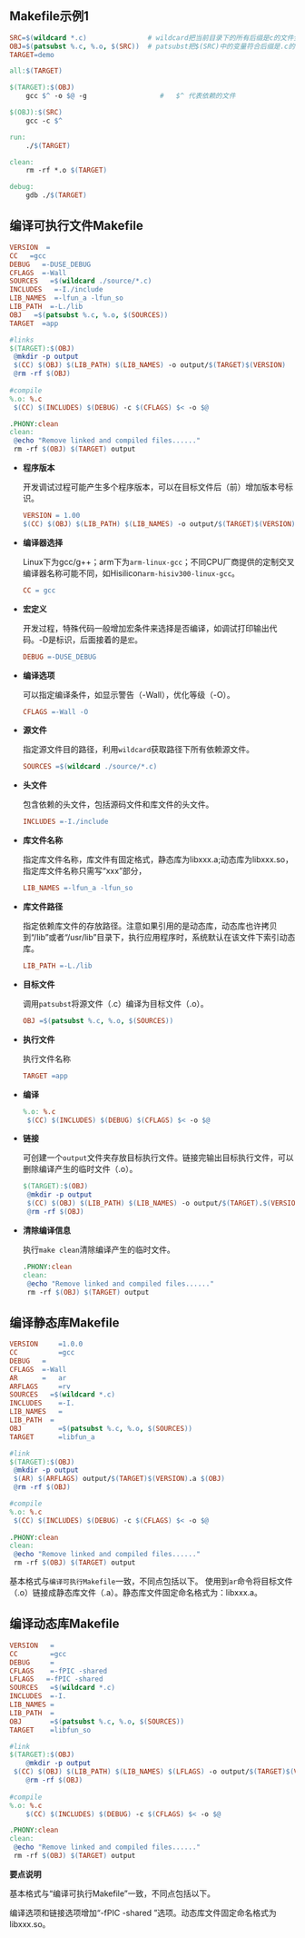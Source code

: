 ## Makefile示例1

```makefile
SRC=$(wildcard *.c)               # wildcard把当前目录下的所有后缀是c的文件全部展开
OBJ=$(patsubst %.c, %.o, $(SRC))  # patsubst把$(SRC)中的变量符合后缀是.c的全部替换成.o，
TARGET=demo                       

all:$(TARGET)                     

$(TARGET):$(OBJ)
	gcc $^ -o $@ -g                  #   $^ 代表依赖的文件

$(OBJ):$(SRC)
	gcc -c $^

run:
	./$(TARGET)

clean:
	rm -rf *.o $(TARGET)            

debug:
	gdb ./$(TARGET)
```



## 编译可执行文件Makefile

```makefile
VERSION  =
CC   =gcc
DEBUG   =-DUSE_DEBUG
CFLAGS  =-Wall
SOURCES   =$(wildcard ./source/*.c)
INCLUDES   =-I./include
LIB_NAMES  =-lfun_a -lfun_so
LIB_PATH  =-L./lib
OBJ   =$(patsubst %.c, %.o, $(SOURCES))
TARGET  =app

#links
$(TARGET):$(OBJ)
 @mkdir -p output
 $(CC) $(OBJ) $(LIB_PATH) $(LIB_NAMES) -o output/$(TARGET)$(VERSION)
 @rm -rf $(OBJ)
 
#compile
%.o: %.c
 $(CC) $(INCLUDES) $(DEBUG) -c $(CFLAGS) $< -o $@

.PHONY:clean
clean:
 @echo "Remove linked and compiled files......"
 rm -rf $(OBJ) $(TARGET) output 
```

* **程序版本**

  开发调试过程可能产生多个程序版本，可以在目标文件后（前）增加版本号标识。

  ```makefile
  VERSION = 1.00
  $(CC) $(OBJ) $(LIB_PATH) $(LIB_NAMES) -o output/$(TARGET)$(VERSION)
  ```

* **编译器选择**

  Linux下为gcc/g++；arm下为`arm-linux-gcc`；不同CPU厂商提供的定制交叉编译器名称可能不同，如Hisilicon`arm-hisiv300-linux-gcc`。

  ```makefile
  CC = gcc
  ```

* **宏定义**

  开发过程，特殊代码一般增加宏条件来选择是否编译，如调试打印输出代码。-D是标识，后面接着的是`宏`。

  ```makefile
  DEBUG =-DUSE_DEBUG
  ```

* **编译选项**

  可以指定编译条件，如显示警告（-Wall），优化等级（-O）。

  ```makefile
  CFLAGS =-Wall -O
  ```

* **源文件**

  指定源文件目的路径，利用`wildcard`获取路径下所有依赖源文件。

  ```makefile
  SOURCES =$(wildcard ./source/*.c)
  ```

* **头文件**

  包含依赖的头文件，包括源码文件和库文件的头文件。

  ```makefile
  INCLUDES =-I./include
  ```

* **库文件名称**

  指定库文件名称，库文件有固定格式，静态库为libxxx.a;动态库为libxxx.so，指定库文件名称只需写“xxx”部分，

  ```makefile
  LIB_NAMES =-lfun_a -lfun_so
  ```

* **库文件路径**

  指定依赖库文件的存放路径。注意如果引用的是动态库，动态库也许拷贝到“/lib”或者“/usr/lib”目录下，执行应用程序时，系统默认在该文件下索引动态库。

  ```makefile
  LIB_PATH =-L./lib
  ```

* **目标文件**

  调用`patsubst`将源文件（.c）编译为目标文件（.o）。

  ```makefile
  OBJ =$(patsubst %.c, %.o, $(SOURCES))
  ```

* **执行文件**

  执行文件名称

  ```makefile
  TARGET =app
  ```

* **编译**

  ```makefile
  %.o: %.c
   $(CC) $(INCLUDES) $(DEBUG) $(CFLAGS) $< -o $@
  ```

* **链接**

  可创建一个`output`文件夹存放目标执行文件。链接完输出目标执行文件，可以删除编译产生的临时文件（.o）。

  ```makefile
  $(TARGET):$(OBJ)
   @mkdir -p output
   $(CC) $(OBJ) $(LIB_PATH) $(LIB_NAMES) -o output/$(TARGET).$(VERSION)
   @rm -rf $(OBJ)
  ```

* **清除编译信息**

  执行`make clean`清除编译产生的临时文件。

  ```makefile
  .PHONY:clean
  clean:
   @echo "Remove linked and compiled files......"
   rm -rf $(OBJ) $(TARGET) output 
  ```

## 编译静态库Makefile

```makefile
VERSION     =1.0.0
CC          =gcc
DEBUG   =
CFLAGS  =-Wall
AR      =   ar
ARFLAGS     =rv
SOURCES   =$(wildcard *.c)
INCLUDES    =-I.
LIB_NAMES   =
LIB_PATH  =
OBJ         =$(patsubst %.c, %.o, $(SOURCES))
TARGET      =libfun_a

#link
$(TARGET):$(OBJ)
 @mkdir -p output
 $(AR) $(ARFLAGS) output/$(TARGET)$(VERSION).a $(OBJ)
 @rm -rf $(OBJ)

#compile
%.o: %.c
 $(CC) $(INCLUDES) $(DEBUG) -c $(CFLAGS) $< -o $@
  
.PHONY:clean
clean:
 @echo "Remove linked and compiled files......"
 rm -rf $(OBJ) $(TARGET) output 
```

基本格式与`编译可执行Makefile`一致，不同点包括以下。
使用到`ar`命令将目标文件（.o）链接成静态库文件（.a）。静态库文件固定命名格式为：libxxx.a。

## 编译动态库Makefile

```makefile
VERSION   =
CC        =gcc
DEBUG     =
CFLAGS    =-fPIC -shared 
LFLAGS   =-fPIC -shared 
SOURCES   =$(wildcard *.c)
INCLUDES  =-I.
LIB_NAMES =
LIB_PATH  =
OBJ       =$(patsubst %.c, %.o, $(SOURCES))
TARGET    =libfun_so

#link
$(TARGET):$(OBJ)
	@mkdir -p output
 $(CC) $(OBJ) $(LIB_PATH) $(LIB_NAMES) $(LFLAGS) -o output/$(TARGET)$(VERSION).so
	@rm -rf $(OBJ)
 
#compile
%.o: %.c
	$(CC) $(INCLUDES) $(DEBUG) -c $(CFLAGS) $< -o $@

.PHONY:clean
clean:
 @echo "Remove linked and compiled files......"
 rm -rf $(OBJ) $(TARGET) output 
```

**要点说明**

基本格式与“编译可执行Makefile”一致，不同点包括以下。

编译选项和链接选项增加“-fPIC -shared ”选项。动态库文件固定命名格式为libxxx.so。

